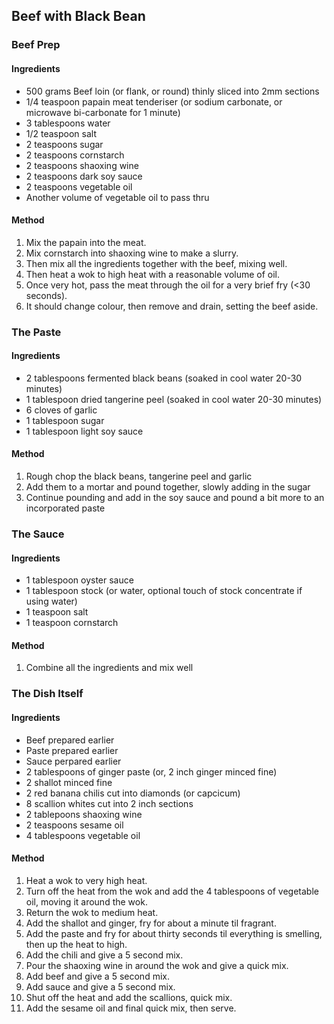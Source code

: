 ## Beef with Black Bean

### Beef Prep

#### Ingredients

* 500 grams Beef loin (or flank, or round) thinly sliced into 2mm sections
* 1/4 teaspoon papain meat tenderiser (or sodium carbonate, or microwave bi-carbonate for 1 minute)
* 3 tablespoons water
* 1/2 teaspoon salt
* 2 teaspoons sugar
* 2 teaspoons cornstarch
* 2 teaspoons shaoxing wine
* 2 teaspoons dark soy sauce
* 2 teaspoons vegetable oil
* Another volume of vegetable oil to pass thru

#### Method

1. Mix the papain into the meat.
1. Mix cornstarch into shaoxing wine to make a slurry.
1. Then mix all the ingredients together with the beef, mixing well.
1. Then heat a wok to high heat with a reasonable volume of oil.
1. Once very hot, pass the meat through the oil for a very brief fry (<30 seconds).
1. It should change colour, then remove and drain, setting the beef aside.


### The Paste

#### Ingredients

* 2 tablespoons fermented black beans (soaked in cool water 20-30 minutes)
* 1 tablespoon dried tangerine peel (soaked in cool water 20-30 minutes)
* 6 cloves of garlic
* 1 tablespoon sugar
* 1 tablespoon light soy sauce

#### Method

1. Rough chop the black beans, tangerine peel and garlic
1. Add them to a mortar and pound together, slowly adding in the sugar
1. Continue pounding and add in the soy sauce and pound a bit more to an incorporated paste


### The Sauce

#### Ingredients

* 1 tablespoon oyster sauce
* 1 tablespoon stock (or water, optional touch of stock concentrate if using water)
* 1 teaspoon salt
* 1 teaspoon cornstarch

#### Method

1. Combine all the ingredients and mix well


### The Dish Itself

#### Ingredients

* Beef prepared earlier
* Paste prepared earlier
* Sauce perpared earlier
* 2 tablespoons of ginger paste (or, 2 inch ginger minced fine)
* 2 shallot minced fine
* 2 red banana chilis cut into diamonds (or capcicum)
* 8 scallion whites cut into 2 inch sections
* 2 tablepoons shaoxing wine
* 2 teaspoons sesame oil
* 4 tablespoons vegetable oil


#### Method

1. Heat a wok to very high heat.
1. Turn off the heat from the wok and add the 4 tablespoons of vegetable oil, moving it around the wok.
1. Return the wok to medium heat.
1. Add the shallot and ginger, fry for about a minute til fragrant.
1. Add the paste and fry for about thirty seconds til everything is smelling, then up the heat to high.
1. Add the chili and give a 5 second mix.
1. Pour the shaoxing wine in around the wok and give a quick mix.
1. Add beef and give a 5 second mix.
1. Add sauce and give a 5 second mix.
1. Shut off the heat and add the scallions, quick mix.
1. Add the sesame oil and final quick mix, then serve.
